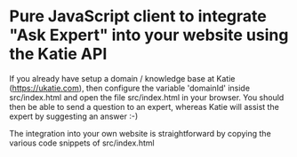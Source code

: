 # Pure JavaScript client to integrate "Ask Expert" into your website using the Katie API

If you already have setup a domain / knowledge base at Katie (https://ukatie.com), then configure the variable 'domainId' inside src/index.html and open the file src/index.html in your browser. You should then be able to send a question to an expert, whereas Katie will assist the expert by suggesting an answer :-)

The integration into your own website is straightforward by copying the various code snippets of src/index.html

